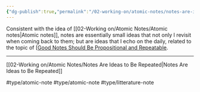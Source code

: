 ```yaml
---
{"dg-publish":true,"permalink":"/02-working-on/atomic-notes/notes-are-ideas-to-be-repeated/","title":"Notes Are Ideas to Be Repeated","tags":["type/atomic-note","type/atomic-note","type/litterature-note"],"noteIcon":"","created":"Tuesday, December 19th 2023, 3:45:00 am","updated":"2024-01-03T00:32:53.065+01:00"}
---
```



Consistent with the idea of [[02-Working on/Atomic Notes/Atomic notes\|Atomic notes]], notes are essentially small ideas that not only I revisit when coming back to them; but are ideas that I echo on the daily, related to the topic of [[Good Notes Should Be Propositional and Repeatable](<Good Notes Should Be Propositional and Repeatable.md>).


---

[[02-Working on/Atomic Notes/Notes Are Ideas to Be Repeated\|Notes Are Ideas to Be Repeated]]

#type/atomic-note #type/atomic-note #type/litterature-note

